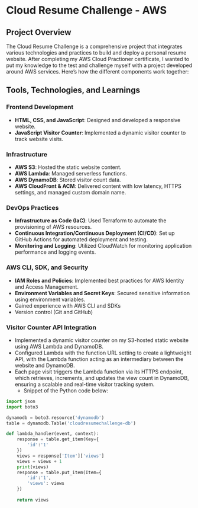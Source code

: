 # Cloud Resume Challenge - AWS

## Project Overview

The Cloud Resume Challenge is a comprehensive project that integrates various technologies and practices to build and deploy a personal resume website. After completing my AWS Cloud Practioner certificate, I wanted to put my knowledge to the test and challenge myself with a project developed around AWS services. Here’s how the different components work together:

## Tools, Technologies, and Learnings

### Frontend Development
* **HTML, CSS, and JavaScript**: Designed and developed a responsive website.
* **JavaScript Visitor Counter**: Implemented a dynamic visitor counter to track website visits.

### Infrastructure
* **AWS S3**: Hosted the static website content.
* **AWS Lambda**: Managed serverless functions.
* **AWS DynamoDB**: Stored visitor count data.
* **AWS CloudFront & ACM**: Delivered content with low latency, HTTPS settings, and managed custom domain name.

### DevOps Practices
* **Infrastructure as Code (IaC)**: Used Terraform to automate the provisioning of AWS resources.
* **Continuous Integration/Continuous Deployment (CI/CD)**: Set up GitHub Actions for automated deployment and testing.
* **Monitoring and Logging**: Utilized CloudWatch for monitoring application performance and logging events.

### AWS CLI, SDK, and Security
* **IAM Roles and Policies**: Implemented best practices for AWS Identity and Access Management.
* **Environment Variables and Secret Keys**: Secured sensitive information using environment variables.
* Gained experience with AWS CLI and SDKs
* Version control (Git and GitHub)


### Visitor Counter API Integration
* Implemented a dynamic visitor counter on my S3-hosted static website using AWS Lambda and DynamoDB.
* Configured Lambda with the function URL setting to create a lightweight API, with the Lambda function acting as an intermediary between the website and DynamoDB.
* Each page visit triggers the Lambda function via its HTTPS endpoint, which retrieves, increments, and updates the view count in DynamoDB, ensuring a scalable and real-time visitor tracking system.
  - Snippet of the Python code below:

```python
import json
import boto3

dynamodb = boto3.resource('dynamodb')
table = dynamodb.Table('cloudresumechallenge-db')

def lambda_handler(event, context):
    response = table.get_item(Key={
        'id':'1'
    })
    views = response['Item']['views']
    views = views + 1
    print(views)
    response = table.put_item(Item={
        'id':'1',
        'views': views
    })
    
    return views
```
